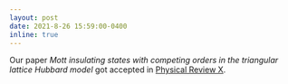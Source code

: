 ```yaml
---
layout: post
date: 2021-8-26 15:59:00-0400
inline: true
---
```


Our paper  <i> Mott insulating states with competing orders in the triangular lattice Hubbard model
</i> got accepted in <a href="https://journals.aps.org/prx/accepted/5f072K1eQ691150114364de4a416076e728a01e6b">Physical Review X</a>.
